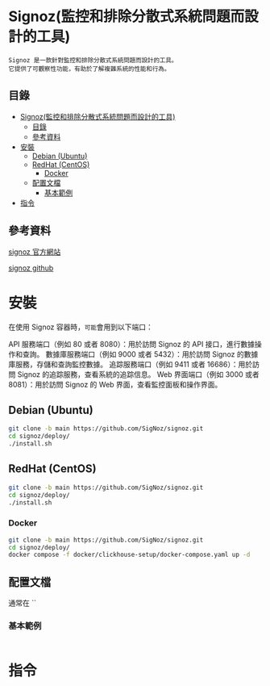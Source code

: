 # Signoz(監控和排除分散式系統問題而設計的工具)

```
Signoz 是一款針對監控和排除分散式系統問題而設計的工具。
它提供了可觀察性功能，有助於了解複雜系統的性能和行為。
```

## 目錄

- [Signoz(監控和排除分散式系統問題而設計的工具)](#signoz監控和排除分散式系統問題而設計的工具)
  - [目錄](#目錄)
  - [參考資料](#參考資料)
- [安裝](#安裝)
  - [Debian (Ubuntu)](#debian-ubuntu)
  - [RedHat (CentOS)](#redhat-centos)
    - [Docker](#docker)
  - [配置文檔](#配置文檔)
    - [基本範例](#基本範例)
- [指令](#指令)

## 參考資料

[signoz 官方網站](https://signoz.io/)

[signoz github](https://github.com/signoz/signoz)

# 安裝

在使用 Signoz 容器時，`可能`會用到以下端口：

API 服務端口（例如 80 或者 8080）：用於訪問 Signoz 的 API 接口，進行數據操作和查詢。
數據庫服務端口（例如 9000 或者 5432）：用於訪問 Signoz 的數據庫服務，存儲和查詢監控數據。
追踪服務端口（例如 9411 或者 16686）：用於訪問 Signoz 的追踪服務，查看系統的追踪信息。
Web 界面端口（例如 3000 或者 8081）：用於訪問 Signoz 的 Web 界面，查看監控面板和操作界面。

## Debian (Ubuntu)

```bash
git clone -b main https://github.com/SigNoz/signoz.git
cd signoz/deploy/
./install.sh
```

## RedHat (CentOS)

```bash
git clone -b main https://github.com/SigNoz/signoz.git
cd signoz/deploy/
./install.sh
```

### Docker

```bash
git clone -b main https://github.com/SigNoz/signoz.git
cd signoz/deploy/
docker compose -f docker/clickhouse-setup/docker-compose.yaml up -d
```

## 配置文檔

通常在 ``

### 基本範例

```
```

# 指令
